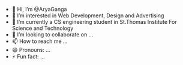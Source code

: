 - 👋 Hi, I’m @AryaGanga
- 👀 I’m interested in Web Development, Design and Advertising
- 🌱 I’m currently a CS engineering student in St.Thomas Institute For Science and Technology
- 💞️ I’m looking to collaborate on ...
- 📫 How to reach me ...
- 😄 Pronouns: ...
- ⚡ Fun fact: ...

<!---
AryaGanga/AryaGanga is a ✨ special ✨ repository because its `README.md` (this file) appears on your GitHub profile.
You can click the Preview link to take a look at your changes.
--->

